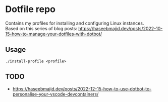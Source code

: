 # Dotfile repo

Contains my profiles for installing and configuring Linux instances.  
Based on this series of blog posts: <https://haseebmajid.dev/posts/2022-10-15-how-to-manage-your-dotfiles-with-dotbot/>

## Usage
`./install-profile <profile>`

## TODO

- https://haseebmajid.dev/posts/2022-12-15-how-to-use-dotbot-to-personalise-your-vscode-devcontainers/